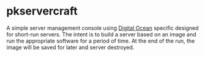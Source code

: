# pkservercraft
A simple server management console using [Digital Ocean](https://www.digitalocean.com/) specific designed for short-run servers.  The intent is to build a server based on an image and run the appropriate software for a period of time.  At the end of the run, the image will be saved for later and server destroyed.
